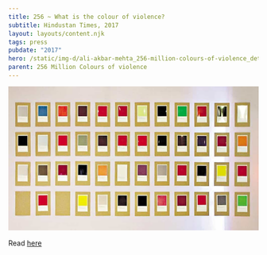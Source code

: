 ```yaml
---
title: 256 ~ What is the colour of violence?
subtitle: Hindustan Times, 2017
layout: layouts/content.njk
tags: press
pubdate: "2017"
hero: /static/img-d/ali-akbar-mehta_256-million-colours-of-violence_detail_2017.jpg
parent: 256 Million Colours of violence
---
```

![](/static/img-d/ht_256millcov.jpg)

Read [here](https://www.hindustantimes.com/art-and-culture/what-is-the-colour-of-violence-an-art-show-is-trying-to-find-out/story-1kJAkzgKgvnX4US0GkNq4H.html)
